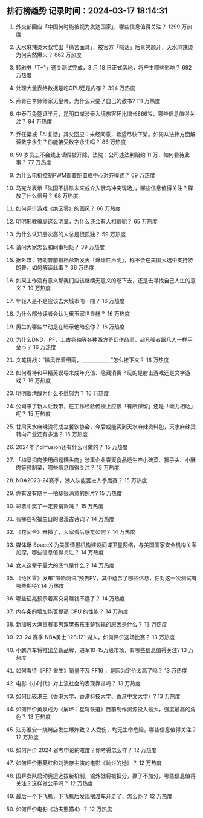 
## 排行榜趋势 记录时间：2024-03-17 18:14:31
  
  1. 外交部回应「中国何时能被视为发达国家」，哪些信息值得关注？ 1299 万热度
    
  2. 天水麻辣烫大叔忙出「痛苦面具」，被官方「喊话」后喜笑颜开，天水麻辣烫为何突然爆火？ 862 万热度
    
  3. 转融券「T+1」通关测试完成，3 月 18 日正式落地，将产生哪些影响？ 692 万热度
    
  4. 处理大量表格数据是吃CPU还是内存？ 394 万热度
    
  5. 燕青在李师师家见皇帝，为什么只要了自己的赦书? 111 万热度
    
  6. 中泰互免签证半月，昆明口岸涉泰入境旅客环比增长866%，哪些信息值得关注？ 94 万热度
    
  7. 乔任梁被「AI复活」其父回应：未经同意，希望尽快下架。如何从法律方面解读数字永生？你能接受数字永生吗？ 86 万热度
    
  8. 59 岁员工不会线上请假被开除，法院：公司违法判赔约 11 万，如何看待此事？ 77 万热度
    
  9. 为什么电机控制PWM都要配置成中心对齐模式？ 69 万热度
    
  10. 马克龙表示「法国不排除未来或介入俄乌冲突现场」，哪些信息值得关注？释放了什么信号？ 68 万热度
    
  11. 如何评价游戏《绝区零》的画风？ 66 万热度
    
  12. 明明邪教骗局这么明显，为什么还会有人相信呢？ 65 万热度
    
  13. 为什么认知层次高的人总是很孤独？ 59 万热度
    
  14. 请问大家怎么和同事相处？ 39 万热度
    
  15. 据外媒，特朗普前搭档彭斯发表「爆炸性声明」，称不会在美国大选中支持特朗普，如何解读此事？ 36 万热度
    
  16. 如果工作没有意义那我们应该继续无意义的卷下去，还是去寻找自己人生的意义？ 19 万热度
    
  17. 年轻人是不是应该去大城市闯一闯？ 16 万热度
    
  18. 为什么部分读者会认为黛玉家世显赫？ 16 万热度
    
  19. 男生的哪些举动是在暗示他暗恋你？ 16 万热度
    
  20. 为什么DND，PF，上古卷轴等各种西方奇幻作品里，超凡强者跟凡人一样用金币？ 16 万热度
    
  21. 文笔挑战：“微风伴着细雨，____________”怎么接下文？ 16 万热度
    
  22. 如何看待和平精英误导未成年充值、隐藏消费？玩的是射击游戏还是文字游戏？ 16 万热度
    
  23. 明明很清醒为什么不愿努力？ 16 万热度
    
  24. 公司来了新人让我带，在工作经验传授上应该「有所保留」还是「倾力相助」呢？ 15 万热度
    
  25. 甘肃天水麻辣烫将成立餐饮协会，今后或能买到天水麻辣烫料包，天水麻辣烫转向产业还有多远？ 15 万热度
    
  26. 2024年了diffusion还有什么可做的？ 15 万热度
    
  27. 「梅菜扣肉使用问题糟头肉」涉事企业春天食品还生产小碗菜、狮子头、小酥肉等预制菜，哪些信息值得关注？ 15 万热度
    
  28. NBA2023-24赛季，湖人队能否进入季后赛？ 15 万热度
    
  29. 你有没有随手一拍却很满意的照片? 15 万热度
    
  30. 彩票中奖了一定要捐款吗？ 15 万热度
    
  31. 有哪些祝福生日的浪漫古诗词？ 14 万热度
    
  32. 《花间令》开播了，大家看后感觉如何？ 14 万热度
    
  33. 媒体曝 SpaceX 为美国情报机构建设间谍卫星网络，与美国国家安全机构关系加深，哪些信息值得关注？ 14 万热度
    
  34. 女人这辈子最大的底气是什么？ 14 万热度
    
  35. 《绝区零》发布“喧响测试”预告PV，其中蕴含了哪些信息，你对这一次测试有哪些期待? 14 万热度
    
  36. 哪些征兆预示着离交易赚钱不远了？ 14 万热度
    
  37. 内存条的增加能否提高 CPU 的性能？ 14 万热度
    
  38. 新加坡大满贯赛事男双樊振东王楚钦输的原因是什么？ 13 万热度
    
  39. 23-24 赛季 NBA勇士 128:121 湖人，如何评价这场比赛？ 13 万热度
    
  40. 小鹏汽车将推出全新品牌，进军10-15万级市场，有哪些信息值得关注? 13 万热度
    
  41. 如何看待《FF7 重生》销量不及 FF16 ，是因为定价太高了吗？ 13 万热度
    
  42. 电影《小时代》对上流社会的表现靠谱吗？ 13 万热度
    
  43. 如何比较港三（香港大学、香港科技大学、香港中文大学）? 13 万热度
    
  44. 如何评价黄泉成为《崩坏：星穹铁道》目前制作资源投入最大，强度最高的角色？ 13 万热度
    
  45. 江苏淮安一烧烤店发生爆炸致 2 人受伤，均无生命危险，哪些信息值得关注？ 12 万热度
    
  46. 如何评价 2024 省考申论的难度？你考得怎么样？ 12 万热度
    
  47. 如何评价惠英红和刘浩存主演的电影《灿烂的她》？ 12 万热度
    
  48. 国乒女队启动奥运选拔新机制，输外战将被扣分，赢了不加分，哪些信息值得关注？这样做公平吗？ 12 万热度
    
  49. 最后一个下飞机，下飞机后发现摆渡车开走了，怎么办？ 12 万热度
    
  50. 如何评价电影《功夫熊猫4》？ 12 万热度
    